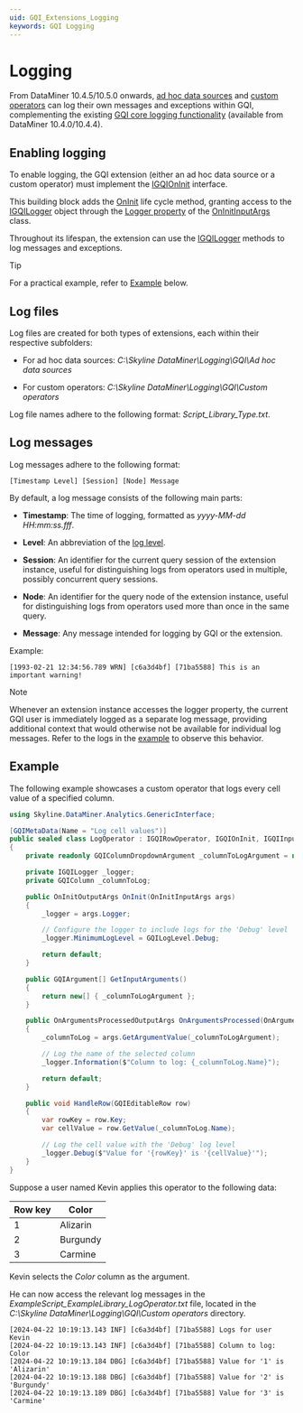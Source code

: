 ```yaml
---
uid: GQI_Extensions_Logging
keywords: GQI Logging
---
```


# Logging

From DataMiner 10.4.5/10.5.0 onwards<!-- RN 39043 -->, [ad hoc data sources](xref:Configuring_an_ad_hoc_data_source_in_a_query) and [custom operators](xref:GQI_Custom_Operator) can log their own messages and exceptions within GQI, complementing the existing [GQI core logging functionality](xref:GQI_Logging) (available from DataMiner 10.4.0/10.4.4).

## Enabling logging

To enable logging, the GQI extension (either an ad hoc data source or a custom operator) must implement the [IGQIOnInit](xref:GQI_IGQIOnInit) interface.

This building block adds the [OnInit](xref:GQI_IGQIOnInit#oninitoutputargs-oninitoninitinputargs-args) life cycle method, granting access to the [IGQILogger](xref:GQI_IGQILogger) object through the [Logger property](xref:GQI_OnInitInputArgs#properties) of the [OnInitInputArgs](xref:GQI_OnInitInputArgs) class.

Throughout its lifespan, the extension can use the [IGQILogger](xref:GQI_IGQILogger) methods to log messages and exceptions.

> [!TIP]
> For a practical example, refer to [Example](#example) below.

## Log files

Log files are created for both types of extensions, each within their respective subfolders:

- For ad hoc data sources: *C:\Skyline DataMiner\Logging\GQI\Ad hoc data sources*

- For custom operators: *C:\Skyline DataMiner\Logging\GQI\Custom operators*

Log file names adhere to the following format: *Script_Library_Type.txt*.

## Log messages

Log messages adhere to the following format:

```log
[Timestamp Level] [Session] [Node] Message
```

By default, a log message consists of the following main parts:

- **Timestamp**: The time of logging, formatted as *yyyy-MM-dd HH:mm:ss.fff*.

- **Level**: An abbreviation of the [log level](xref:GQI_GQILogLevel).

- **Session**: An identifier for the current query session of the extension instance, useful for distinguishing logs from operators used in multiple, possibly concurrent query sessions.

- **Node**: An identifier for the query node of the extension instance, useful for distinguishing logs from operators used more than once in the same query.

- **Message**: Any message intended for logging by GQI or the extension.

Example:

```log
[1993-02-21 12:34:56.789 WRN] [c6a3d4bf] [71ba5588] This is an important warning!
```

> [!NOTE]
> Whenever an extension instance accesses the logger property, the current GQI user is immediately logged as a separate log message, providing additional context that would otherwise not be available for individual log messages. Refer to the logs in the [example](#example) to observe this behavior.

## Example

The following example showcases a custom operator that logs every cell value of a specified column.

```csharp
using Skyline.DataMiner.Analytics.GenericInterface;

[GQIMetaData(Name = "Log cell values")]
public sealed class LogOperator : IGQIRowOperator, IGQIOnInit, IGQIInputArguments
{
    private readonly GQIColumnDropdownArgument _columnToLogArgument = new GQIColumnDropdownArgument("Column to log") { IsRequired = true };

    private IGQILogger _logger;
    private GQIColumn _columnToLog;

    public OnInitOutputArgs OnInit(OnInitInputArgs args)
    {
        _logger = args.Logger;

        // Configure the logger to include logs for the 'Debug' level
        _logger.MinimumLogLevel = GQILogLevel.Debug;

        return default;
    }

    public GQIArgument[] GetInputArguments()
    {
        return new[] { _columnToLogArgument };
    }

    public OnArgumentsProcessedOutputArgs OnArgumentsProcessed(OnArgumentsProcessedInputArgs args)
    {
        _columnToLog = args.GetArgumentValue(_columnToLogArgument);

        // Log the name of the selected column
        _logger.Information($"Column to log: {_columnToLog.Name}");

        return default;
    }

    public void HandleRow(GQIEditableRow row)
    {
        var rowKey = row.Key;
        var cellValue = row.GetValue(_columnToLog.Name);

        // Log the cell value with the 'Debug' log level
        _logger.Debug($"Value for '{rowKey}' is '{cellValue}'");
    }
}
```

Suppose a user named Kevin applies this operator to the following data:

| Row key | Color |
|--|--|
| 1 | Alizarin |
| 2 | Burgundy |
| 3 | Carmine |

Kevin selects the *Color* column as the argument.

He can now access the relevant log messages in the *ExampleScript_ExampleLibrary_LogOperator.txt* file, located in the *C:\Skyline DataMiner\Logging\GQI\Custom operators* directory.

```log
[2024-04-22 10:19:13.143 INF] [c6a3d4bf] [71ba5588] Logs for user Kevin
[2024-04-22 10:19:13.143 INF] [c6a3d4bf] [71ba5588] Column to log: Color
[2024-04-22 10:19:13.184 DBG] [c6a3d4bf] [71ba5588] Value for '1' is 'Alizarin'
[2024-04-22 10:19:13.188 DBG] [c6a3d4bf] [71ba5588] Value for '2' is 'Burgundy'
[2024-04-22 10:19:13.189 DBG] [c6a3d4bf] [71ba5588] Value for '3' is 'Carmine'
```
